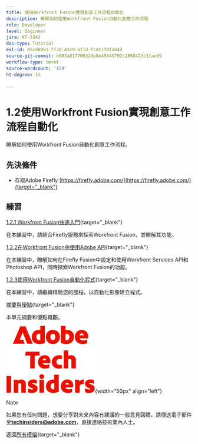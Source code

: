 ```yaml
---
title: 使用Workfront Fusion實現創意工作流程自動化
description: 瞭解如何使用Workfront Fusion自動化創意工作流程
role: Developer
level: Beginner
jira: KT-5342
doc-type: Tutorial
exl-id: 05cd8991-f77b-43c9-af1d-fcdc1f0fab4d
source-git-commit: b083a817700320e8e45645702c2868423c1fae99
workflow-type: tm+mt
source-wordcount: '159'
ht-degree: 1%

---
```


# 1.2使用Workfront Fusion實現創意工作流程自動化

瞭解如何使用Workfront Fusion自動化創意工作流程。

## 先決條件

- 存取Adobe Firefly [https://firefly.adobe.com/](https://firefly.adobe.com/){target="_blank"}

## 練習

[1.2.1 Workfront Fusion快速入門](./ex1.md){target="_blank"}

在本練習中，請結合Firefly服務來探索Workfront Fusion，並瞭解其功能。

[1.2.2在Workfront Fusion中使用Adobe API](./ex2.md){target="_blank"}

在本練習中，瞭解如何在Firefly Fusion中設定和使用Workfront Services API和Photoshop API，同時探索Workfront Fusion的功能。

[1.2.3使用Workfront Fusion自動化程式](./ex3.md){target="_blank"}

在本練習中，請繼續精簡您的歷程，以自動化影像建立程式。

[摘要與優點](./summary.md){target="_blank"}

本單元摘要和優點概觀。

![技術內部人士](./../../../assets/images/techinsiders.png){width="50px" align="left"}

>[!NOTE]
>
>如果您有任何問題，想要分享對未來內容有建議的一般意見回饋，請傳送電子郵件至&#x200B;**techinsiders@adobe.com**，直接連絡技術業內人士。

返回[所有模組](../../../overview.md){target="_blank"}
